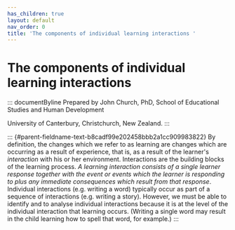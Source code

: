 ```yaml
---
has_children: true
layout: default
nav_order: 0
title: 'The components of individual learning interactions '
---
```

# The components of individual learning interactions 


::: documentByline
Prepared by John Church, PhD, School of Educational Studies and Human
Development

University of Canterbury, Christchurch, New Zealand.
:::

::: {#parent-fieldname-text-b8cadf99e202458bbb2a1cc909983822}
By definition, the changes which we refer to as learning are changes
which are occurring as a result of experience, that is, as a result of
the learner's *interaction* with his or her environment. Interactions
are the building blocks of the learning process. *A learning interaction
consists of a single learner response together with the event or events
which the learner is responding to plus any immediate consequences which
result from that response*. Individual interactions (e.g. writing a
word) typically occur as part of a sequence of interactions (e.g.
writing a story). However, we must be able to identify and to analyse
individual interactions because it is at the level of the individual
interaction that learning occurs. (Writing a single word may result in
the child learning how to spell that word, for example.)
:::
